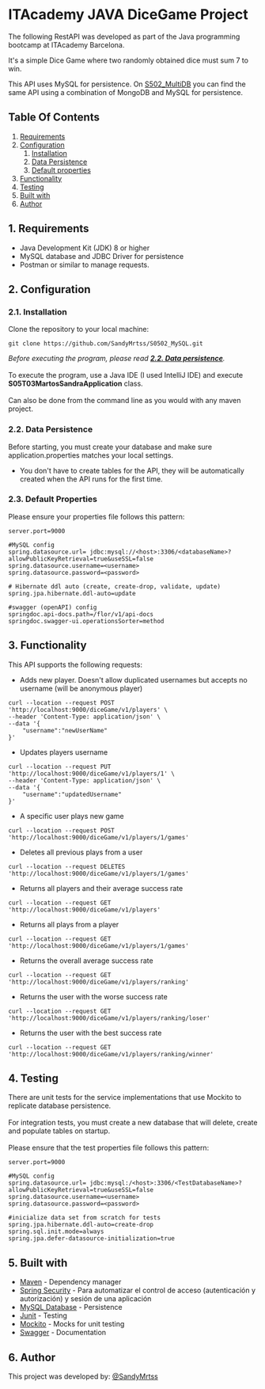 # ITAcademy JAVA DiceGame Project

The following RestAPI was developed as part of the Java programming bootcamp at ITAcademy Barcelona.

It's a simple Dice Game where two randomly obtained dice must sum 7 to win.

This API uses MySQL for persistence. On [S502_MultiDB](https://github.com/SandyMrtss/S502_MultiDB) you can find the same API using a combination of MongoDB and MySQL for persistence.

## Table Of Contents
1. [Requirements](#req)
2. [Configuration](#conf)
    1. [Installation](#installation)
    2. [Data Persistence](#persist)
    3. [Default properties](#prop)
3. [Functionality](#func)
4. [Testing](#testing)
5. [Built with](#built)
6. [Author](#author)

## 1. Requirements <a name="req"></a>
- Java Development Kit (JDK) 8 or higher
- MySQL database and JDBC Driver for persistence
- Postman or similar to manage requests.
## 2. Configuration <a name="conf"></a>
### 2.1. Installation <a name="installation"></a>
Clone the repository to your local machine:
```git
git clone https://github.com/SandyMrtss/S0502_MySQL.git
```
*Before executing the program, please read  [**2.2. Data persistence**](#persist).*
<br><br>
To execute the program, use a Java IDE (I used IntelliJ IDE) and execute <strong>S05T03MartosSandraApplication</strong> class.
<br><br>
Can also be done from the command line as you would with any maven project. 
### 2.2. Data Persistence <a name="persist"></a>
Before starting, you must create your database and make sure application.properties matches your local settings. 
- You don't have to create tables for the API, they will be automatically created when the API runs for the first time.
### 2.3. Default Properties <a name="prop"></a>
Please ensure your properties file follows this pattern:
```properties
server.port=9000

#MySQL config
spring.datasource.url= jdbc:mysql://<host>:3306/<databaseName>?allowPublicKeyRetrieval=true&useSSL=false
spring.datasource.username=<username>
spring.datasource.password=<password>

# Hibernate ddl auto (create, create-drop, validate, update)
spring.jpa.hibernate.ddl-auto=update

#swagger (openAPI) config
springdoc.api-docs.path=/flor/v1/api-docs
springdoc.swagger-ui.operationsSorter=method
```
## 3. Functionality <a name="func"></a>
This API supports the following requests:
- Adds new player. Doesn't allow duplicated usernames but accepts no username (will be anonymous player)
```
curl --location --request POST 'http://localhost:9000/diceGame/v1/players' \
--header 'Content-Type: application/json' \
--data '{
    "username":"newUserName"
}'
```
- Updates players username
```
curl --location --request PUT 'http://localhost:9000/diceGame/v1/players/1' \
--header 'Content-Type: application/json' \
--data '{
    "username":"updatedUsername"
}'
```
- A specific user plays new game
```
curl --location --request POST 'http://localhost:9000/diceGame/v1/players/1/games'
```

- Deletes all previous plays from a user
```
curl --location --request DELETES 'http://localhost:9000/diceGame/v1/players/1/games'
```
- Returns all players and their average success rate
```
curl --location --request GET 'http://localhost:9000/diceGame/v1/players'
```
- Returns all plays from a player
```
curl --location --request GET 'http://localhost:9000/diceGame/v1/players/1/games'
```
- Returns the overall average success rate
```
curl --location --request GET 'http://localhost:9000/diceGame/v1/players/ranking'
```
- Returns the user with the worse success rate
```
curl --location --request GET 'http://localhost:9000/diceGame/v1/players/ranking/loser'
```
- Returns the user with the best success rate
```
curl --location --request GET 'http://localhost:9000/diceGame/v1/players/ranking/winner'
```

## 4. Testing <a name="testing"></a>
There are unit tests for the service implementations that use Mockito to replicate database persistence.
<br><br>
For integration tests, you must create a new database that will delete, create and populate tables on startup.
<br><br>
Please ensure that the test properties file follows this pattern:
```properties
server.port=9000

#MySQL config
spring.datasource.url= jdbc:mysql:/<host>:3306/<TestDatabaseName>?allowPublicKeyRetrieval=true&useSSL=false
spring.datasource.username=<username>
spring.datasource.password=<password>

#inicialize data set from scratch for tests
spring.jpa.hibernate.ddl-auto=create-drop
spring.sql.init.mode=always
spring.jpa.defer-datasource-initialization=true
```
## 5. Built with <a name="built"></a>
- [Maven](https://maven.apache.org/) - Dependency manager
- [Spring Security](https://spring.io/projects/spring-security/) - Para automatizar el control de acceso (autenticación y autorización) y sesión de una aplicación
- [MySQL Database](https://www.mysql.com/) - Persistence
- [Junit](https://junit.org/junit5/) - Testing
- [Mockito](https://site.mockito.org/) - Mocks for unit testing 
- [Swagger](https://swagger.io/) - Documentation

## 6. Author <a name="author"></a>
This project was developed by:
[@SandyMrtss](https://github.com/SandyMrtss)
